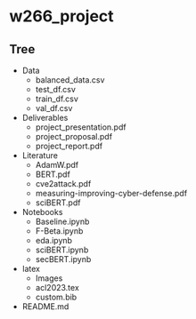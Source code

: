 # w266_project

## Tree
- Data
  - balanced_data.csv
  - test_df.csv
  - train_df.csv
  - val_df.csv
- Deliverables
  - project_presentation.pdf
  - project_proposal.pdf
  - project_report.pdf
- Literature
  - AdamW.pdf
  - BERT.pdf
  - cve2attack.pdf
  - measuring-improving-cyber-defense.pdf
  - sciBERT.pdf
- Notebooks
  - Baseline.ipynb
  - F-Beta.ipynb
  - eda.ipynb
  - sciBERT.ipynb
  - secBERT.ipynb
- latex
  - Images
  - acl2023.tex
  - custom.bib
- README.md

